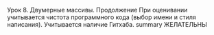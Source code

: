 Урок 8. Двумерные массивы. Продолжение
При оценивании учитывается чистота программного кода (выбор имени и стиля написания). Учитывается наличие Гитхаба. summary ЖЕЛАТЕЛЬНЫ
